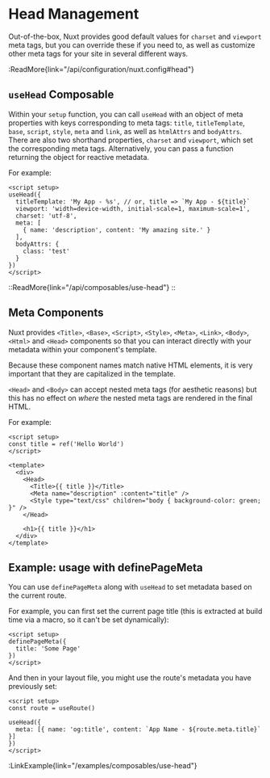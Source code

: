 # Head Management

Out-of-the-box, Nuxt provides good default values for `charset` and `viewport` meta tags, but you can override these if you need to, as well as customize other meta tags for your site in several different ways.

:ReadMore{link="/api/configuration/nuxt.config#head"}

## `useHead` Composable

Within your `setup` function, you can call `useHead` with an object of meta properties with keys corresponding to meta tags: `title`, `titleTemplate`, `base`, `script`, `style`, `meta` and `link`, as well as `htmlAttrs` and `bodyAttrs`. There are also two shorthand properties, `charset` and `viewport`, which set the corresponding meta tags. Alternatively, you can pass a function returning the object for reactive metadata.

For example:

```vue
<script setup>
useHead({
  titleTemplate: 'My App - %s', // or, title => `My App - ${title}`
  viewport: 'width=device-width, initial-scale=1, maximum-scale=1',
  charset: 'utf-8',
  meta: [
    { name: 'description', content: 'My amazing site.' }
  ],
  bodyAttrs: {
    class: 'test'
  }
})
</script>
```

::ReadMore{link="/api/composables/use-head"}
::

## Meta Components

Nuxt provides `<Title>`, `<Base>`, `<Script>`, `<Style>`, `<Meta>`, `<Link>`, `<Body>`, `<Html>` and `<Head>` components so that you can interact directly with your metadata within your component's template.

Because these component names match native HTML elements, it is very important that they are capitalized in the template.

`<Head>` and `<Body>` can accept nested meta tags (for aesthetic reasons) but this has no effect on _where_ the nested meta tags are rendered in the final HTML.

For example:

<!-- @case-police-ignore html -->

```vue{}[app.vue]
<script setup>
const title = ref('Hello World')
</script>

<template>
  <div>
    <Head>
      <Title>{{ title }}</Title>
      <Meta name="description" :content="title" />
      <Style type="text/css" children="body { background-color: green; }" />
    </Head>

    <h1>{{ title }}</h1>
  </div>
</template>
```

## Example: usage with definePageMeta

You can use `definePageMeta` along with `useHead` to set metadata based on the current route.

For example, you can first set the current page title (this is extracted at build time via a macro, so it can't be set dynamically):

```vue{}[pages/some-page.vue]
<script setup>
definePageMeta({
  title: 'Some Page'
})
</script>
```

And then in your layout file, you might use the route's metadata you have previously set:

```vue{}[layouts/default.vue]
<script setup>
const route = useRoute()

useHead({
  meta: [{ name: 'og:title', content: `App Name - ${route.meta.title}` }]
})
</script>
```

:LinkExample{link="/examples/composables/use-head"}
